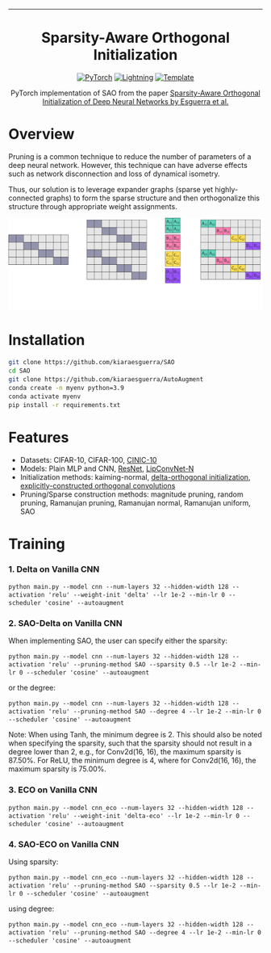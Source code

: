 <hr>
<div align="center">

# Sparsity-Aware Orthogonal Initialization

<a href="https://pytorch.org/get-started/locally/"><img alt="PyTorch" src="https://img.shields.io/badge/PyTorch-ee4c2c?logo=pytorch&logoColor=white"></a>
<a href="https://pytorchlightning.ai/"><img alt="Lightning" src="https://img.shields.io/badge/-Lightning-792ee5?logo=pytorchlightning&logoColor=white"></a>
<a href="https://github.com/DeepVoltaire/AutoAugment.git"><img alt="Template" src="https://img.shields.io/badge/-AutoAugment-017F2F?style=flat&logo=github&labelColor=gray"></a>


PyTorch implementation of SAO from the paper 
<a href="https://ieeexplore.ieee.org/document/10181312"> Sparsity-Aware Orthogonal Initialization of Deep Neural Networks by Esguerra et al. </a>




</div>

# Overview

Pruning is a common technique to reduce the number of parameters of a deep neural network. However, this technique can have adverse effects such as network disconnection and loss of dynamical isometry.

Thus, our solution is to leverage expander graphs (sparse yet highly-connected graphs) to form the sparse structure and then orthogonalize this structure through appropriate weight assignments.



![alt text](SAO.png)

# Installation

```bash
git clone https://github.com/kiaraesguerra/SAO
cd SAO
git clone https://github.com/kiaraesguerra/AutoAugment
conda create -n myenv python=3.9
conda activate myenv
pip install -r requirements.txt
```

# Features
* Datasets: CIFAR-10, CIFAR-100, <a href="https://paperswithcode.com/dataset/cinic-10">CINIC-10</a>
* Models: Plain MLP and CNN, <a href="https://arxiv.org/pdf/1512.03385.pdf">ResNet</a>, <a href="https://openreview.net/pdf?id=Zr5W2LSRhD">LipConvNet-N</a>
* Initialization methods: kaiming-normal, <a href="https://arxiv.org/pdf/1806.05393.pdf"> delta-orthogonal initialization</a>, <a href="https://openreview.net/pdf?id=Zr5W2LSRhD"> explicitly-constructed orthogonal convolutions </a>
* Pruning/Sparse construction methods: magnitude pruning, random pruning, Ramanujan pruning, Ramanujan normal, Ramanujan uniform, SAO



# Training

### 1. Delta on Vanilla CNN

```
python main.py --model cnn --num-layers 32 --hidden-width 128 --activation 'relu' --weight-init 'delta' --lr 1e-2 --min-lr 0 --scheduler 'cosine' --autoaugment
```

### 2. SAO-Delta on Vanilla CNN

When implementing SAO, the user can specify either the sparsity:

```
python main.py --model cnn --num-layers 32 --hidden-width 128 --activation 'relu' --pruning-method SAO --sparsity 0.5 --lr 1e-2 --min-lr 0 --scheduler 'cosine' --autoaugment
```

or the degree:

```
python main.py --model cnn --num-layers 32 --hidden-width 128 --activation 'relu' --pruning-method SAO --degree 4 --lr 1e-2 --min-lr 0 --scheduler 'cosine' --autoaugment
```

Note: When using Tanh, the minimum degree is 2. This should also be noted when specifying the sparsity, such that the sparsity should not result in a degree lower than 2, e.g., for Conv2d(16, 16), the maximum sparsity is 87.50%. For ReLU, the minimum degree is 4, where for Conv2d(16, 16), the maximum sparsity is 75.00%.

### 3. ECO on Vanilla CNN

```
python main.py --model cnn_eco --num-layers 32 --hidden-width 128 --activation 'relu' --weight-init 'delta-eco' --lr 1e-2 --min-lr 0 --scheduler 'cosine' --autoaugment
```

### 4. SAO-ECO on Vanilla CNN

Using sparsity:

```
python main.py --model cnn_eco --num-layers 32 --hidden-width 128 --activation 'relu' --pruning-method SAO --sparsity 0.5 --lr 1e-2 --min-lr 0 --scheduler 'cosine' --autoaugment
```

using degree:

```
python main.py --model cnn_eco --num-layers 32 --hidden-width 128 --activation 'relu' --pruning-method SAO --degree 4 --lr 1e-2 --min-lr 0 --scheduler 'cosine' --autoaugment
```


